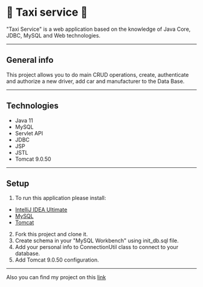 # 🚖 Taxi service 🚕
"Taxi Service" is a web application based on the knowledge of Java Core, JDBC, MySQL and Web technologies.
____
## General info 
This project allows you to do main CRUD operations, create, authenticate and authorize a new driver, add car and manufacturer to the Data Base.
____
## Technologies 
* Java 11
* MySQL
* Servlet API
* JDBC
* JSP 
* JSTL
* Tomcat 9.0.50
____

## Setup 
1) To run this application please install:
* [IntelliJ IDEA Ultimate](https://www.jetbrains.com/lp/intellij-frameworks/)
* [MySQL](https://www.softportal.com/software-65-mysql.html)
* [Tomcat](https://archive.apache.org/dist/tomcat/tomcat-9/v9.0.50/bin/)
2) Fork this project and clone it.
3) Create schema in your "MySQL Workbench" using init_db.sql file.
4) Add your personal info to ConnectionUtil class to connect to your database.
5) Add Tomcat 9.0.50 configuration.
____
Also you can find my project on this [link](https://taxi-service-test-project.herokuapp.com/login)